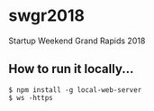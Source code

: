 # swgr2018
Startup Weekend Grand Rapids 2018

## How to run it locally...
```
$ npm install -g local-web-server
$ ws -https
```
